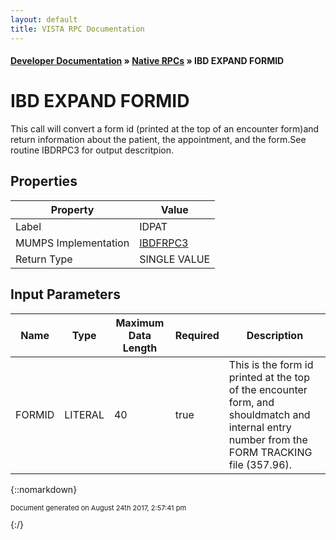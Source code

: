 ```yaml
---
layout: default
title: VISTA RPC Documentation
---
```


#### [Developer Documentation](../index) &#187; [Native RPCs](TableOfContents) &#187; IBD EXPAND FORMID<br/>
# IBD EXPAND FORMID

This call will convert a form id (printed at the top of an encounter form)and return information about the patient, the appointment, and the form.See routine IBDRPC3 for output descritpion.

## Properties

Property | Value
--- | ---
Label | IDPAT
MUMPS Implementation | [IBDFRPC3](http://code.osehra.org/dox/Routine_IBDFRPC3_source.html)
Return Type | SINGLE VALUE


## Input Parameters

Name | Type | Maximum Data Length | Required | Description
--- | --- | --- | --- | ---
FORMID | LITERAL | 40 | true | This is the form id printed at the top of the encounter form, and shouldmatch and internal entry number from the FORM TRACKING file (357.96).



{::nomarkdown} <br/><p style="font-size: 11px">Document generated on August 24th 2017, 2:57:41 pm</p>{:/}